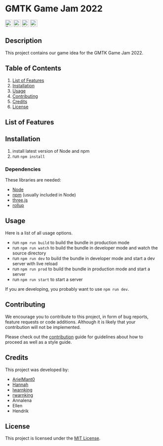 # GMTK Game Jam 2022

[<img alt="Build status" src="https://img.shields.io/github/workflow/status/rwarnking/gmtk-gamejam/Compile%20Evaluation%20Sheet?label=Build&logo=github&style=for-the-badge" height="23">](https://github.com/rwarnking/gmtk-gamejam/actions/workflows/compile.yml)
[<img alt="Linting status of master" src="https://img.shields.io/github/workflow/status/rwarnking/gmtk-gamejam/Lint%20Code%20Base?label=Linter&style=for-the-badge" height="23">](https://github.com/marketplace/actions/super-linter)
[<img alt="Version" src="https://img.shields.io/github/v/release/rwarnking/gmtk-gamejam?style=for-the-badge" height="23">](https://github.com/rwarnking/gmtk-gamejam/releases/latest)
[<img alt="Licence" src="https://img.shields.io/github/license/rwarnking/gmtk-gamejam?style=for-the-badge" height="23">](https://github.com/rwarnking/gmtk-gamejam/blob/main/LICENSE)

## Description
This project contains our game idea for the GMTK Game Jam 2022.

<!-- <p float="left">
  <img src="docs/images/gameimage.png" alt="image of the game" width="47%" />
</p> -->

## Table of Contents
1. [List of Features](#list-of-features)
2. [Installation](#installation)
3. [Usage](#usage)
4. [Contributing](#contributing)
5. [Credits](#credits)
6. [License](#license)

## List of Features

## Installation

1. install latest version of Node and npm
2. run `npm install`

### Dependencies

These libraries are needed:
- [Node](https://nodejs.org/en/)
- [npm](https://www.npmjs.com) (usually included in Node)
- [three.js](https://threejs.org)
- [rollup](https://rollupjs.org/guide/en/)

## Usage

Here is a list of all usage options.

- run `npm run build` to build the bundle in production mode
- run `npm run watch` to build the bundle in developer mode and watch the source directory
- run `npm run dev` to build the bundle in developer mode and start a dev server with live reload
- run `npm run prod` to build the bundle in production mode and start a server
- run `npm run start` to start a server

If you are developing, you probably want to use `npm run dev`.

## Contributing

We encourage you to contribute to this project, in form of bug reports, feature requests
or code additions. Although it is likely that your contribution will not be implemented.

Please check out the [contribution](docs/CONTRIBUTING.md) guide for guidelines about how to proceed
as well as a style guide.

## Credits
This project was developed by:
- [ArielMant0](https://github.com/ArielMant0)
- [Hannah](https://github.com/htscode)
- [lwarnking](https://github.com/lwarnking)
- [rwarnking](https://github.com/rwarnking)
- Annalena
- Ellen
- Hendrik

## License
This project is licensed under the [MIT License](LICENSE).
